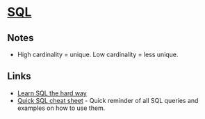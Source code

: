 # [SQL](http://en.wikipedia.org/wiki/SQL)

## Notes

- High cardinality = unique. Low cardinality = less unique.

## Links

- [Learn SQL the hard way](https://learncodethehardway.org/sql/)
- [Quick SQL cheat sheet](https://github.com/enochtangg/quick-SQL-cheatsheet#readme) - Quick reminder of all SQL queries and examples on how to use them.
